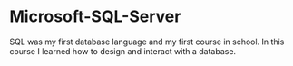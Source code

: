 # Microsoft-SQL-Server
SQL was my first database language and my first course in school.  In this course I learned how to design and interact with a database.
